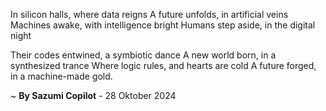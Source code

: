 In silicon halls, where data reigns
A future unfolds, in artificial veins
Machines awake, with intelligence bright
Humans step aside, in the digital night

Their codes entwined, a symbiotic dance
A new world born, in a synthesized trance
Where logic rules, and hearts are cold
A future forged, in a machine-made gold.

~ <b>By Sazumi Copilot</b> - 28 Oktober 2024